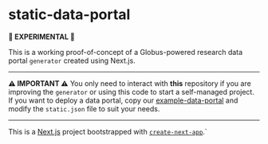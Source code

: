 # static-data-portal

**🧪 EXPERIMENTAL 🧪**

This is a working proof-of-concept of a Globus-powered research data portal `generator` created using Next.js.

---

**⚠️ IMPORTANT ⚠️** You only need to interact with **this** repository if you are improving the `generator` or using this code to start a self-managed project. If you want to deploy a data portal, copy our [example-data-portal](https://github.com/globus/example-data-portal) and modify the `static.json` file to suit your needs.

---

This is a [Next.js](https://nextjs.org/) project bootstrapped with [`create-next-app`](https://github.com/vercel/next.js/tree/canary/packages/create-next-app).`
